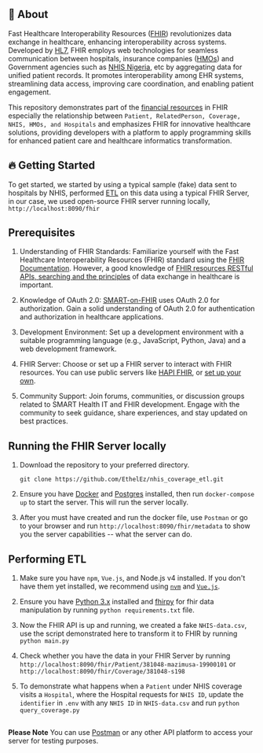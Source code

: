 ## 🧐 About <a name = "about"></a>

Fast Healthcare Interoperability Resources ([FHIR](https://hl7.org/fhir/r4/index.html)) revolutionizes data exchange in healthcare, enhancing interoperability across systems. Developed by [HL7](https://www.hl7.org/), FHIR employs web technologies for seamless communication between hospitals, insurance companies ([HMOs](health-maintenance-organizations)) and Government agencies such as [NHIS Nigeria](http://www.nhis.gov.ng/), etc by aggregating data for unified patient records. It promotes interoperability among EHR systems, streamlining data access, improving care coordination, and enabling patient engagement. 

This repository demonstrates part of the [financial resources](https://darrendevitt.com/fhirs-financial-module/) in FHIR especially the relationship between `Patient, RelatedPerson, Coverage, NHIS, HMOs, and Hospitals` and emphasizes FHIR for innovative healthcare solutions, providing developers with a platform to apply programming skills for enhanced patient care and healthcare informatics transformation.

## 🔥 Getting Started <a name = "getting_started"></a>

To get started, we started by using a typical sample (fake) data sent to hospitals by NHIS, performed [ETL](https://www.ibm.com/topics/etl) on this data using a typical FHIR Server, in our case, we used open-source FHIR server running locally, `http://localhost:8090/fhir`

## Prerequisites

1. Understanding of FHIR Standards:
Familiarize yourself with the Fast Healthcare Interoperability Resources (FHIR) standard using the [FHIR Documentation](https://fhir-ru.github.io/documentation.html). However, a good knowledge of [FHIR resources RESTful APIs, searching and the principles](https://fhir-ru.github.io/search.html) of data exchange in healthcare is important.

2. Knowledge of OAuth 2.0:
[SMART-on-FHIR](https://docs.smarthealthit.org/client-js/) uses OAuth 2.0 for authorization. Gain a solid understanding of OAuth 2.0 for authentication and authorization in healthcare applications.

3. Development Environment:
Set up a development environment with a suitable programming language (e.g., JavaScript, Python, Java) and a web development framework.

4. FHIR Server:
Choose or set up a FHIR server to interact with FHIR resources. You can use public servers like [HAPI FHIR](http://hapi.fhir.org/baseR4), or [set up your own](./docker-compose.yml).

5. Community Support: Join forums, communities, or discussion groups related to SMART Health IT and FHIR development. Engage with the community to seek guidance, share experiences, and stay updated on best practices.

## Running the FHIR Server locally

1. Download the repository to your preferred directory. 

    ``` git clone https://github.com/EthelEz/nhis_coverage_etl.git ```

2. Ensure you have [Docker](https://docs.docker.com/engine/install/) and [Postgres](https://commandprompt.com/education/how-to-download-and-install-postgresql/) installed, then run `docker-compose up` to start the server. This will run the server locally.

3. After you must have created and run the docker file, use `Postman` or go to your browser and run `http://localhost:8090/fhir/metadata` to show you the server capabilities -- what the server can do.

## Performing ETL

1. Make sure you have `npm`, `Vue.js`, and Node.js v4 installed. If you don't have them yet installed, we recommend using [`nvm`](https://github.com/creationix/nvm) and [`Vue.js`](https://vuejs.org/).

2. Ensure you have [Python 3.x](https://www.python.org/downloads/) installed and [fhirpy](https://pypi.org/project/fhirpy/#conditional-update) for fhir data manipulation by running `python requirements.txt` file.

3. Now the FHIR API is up and running, we created a fake `NHIS-data.csv`, use the script demonstrated here to transform it to FHIR by running ```python main.py```

4. Check whether you have the data in your FHIR Server by running ```http://localhost:8090/fhir/Patient/381048-mazimusa-19900101``` 
or 
```http://localhost:8090/fhir/Coverage/381048-s198```

4. To demonstrate what happens when a `Patient` under NHIS coverage visits a `Hospital`, where the Hospital requests for `NHIS ID`, update the `identifier` in `.env` with any `NHIS ID` in `NHIS-data.csv` and run `python query_coverage.py`

##

**Please Note** You can use [Postman](https://learn.microsoft.com/en-us/azure/healthcare-apis/fhir/use-postman) or any other API platform to access your server for testing purposes.
